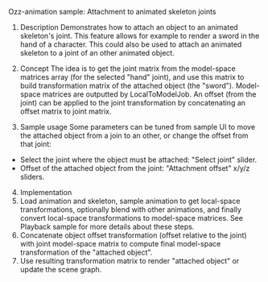 Ozz-animation sample: Attachment to animated skeleton joints

1. Description
Demonstrates how to attach an object to an animated skeleton's joint. This feature allows for example to render a sword in the hand of a character. This could also be used to attach an animated skeleton to a joint of an other animated object.

2. Concept
The idea is to get the joint matrix from the model-space matrices array (for the selected "hand" joint), and use this matrix to build transformation matrix of the attached object (the "sword").
Model-space matrices are outputted by LocalToModelJob. An offset (from the joint) can be applied to the joint transformation by concatenating an offset matrix to joint matrix.

3. Sample usage
Some parameters can be tuned from sample UI to move the attached object from a join to an other, or change the offset from that joint:
  - Select the joint where the object must be attached: "Select joint" slider.
  - Offset of the attached object from the joint: "Attachment offset" x/y/z sliders.

4. Implementation
  1. Load animation and skeleton, sample animation to get local-space transformations, optionally blend with other animations, and finally convert local-space transformations to model-space matrices. See Playback sample for more details about these steps.
  2. Concatenate object offset transformation (offset relative to the joint) with joint model-space matrix to compute final model-space transformation of the "attached object".  
  3. Use resulting transformation matrix to render "attached object" or update the scene graph.